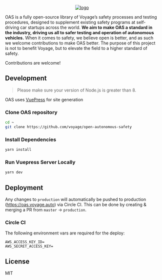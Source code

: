 <p align="center">
  <a href="https://vuepress.vuejs.org/" target="_blank">
    <img src="https://oas.voyage.auto/hero.png" alt="logo">
  </a>
</p>

OAS is a fully open-source library of Voyage’s safety processes and testing procedures, designed to supplement existing safety programs at self-driving car startups across the world. **We aim to make OAS a standard in the industry, driving us all to safer testing and operation of autonomous vehicles.** When it comes to safety, we believe open is better, and as such we welcome contributions to make OAS better. The purpose of this project is not to benefit Voyage, but to elevate the field to a higher standard of safety.

Contributions are welcome!

## Development

> Please make sure your version of Node.js is greater than 8.

OAS uses [VuePress](https://vuepress.vuejs.org/) for site generation

### Clone OAS repository

``` bash
cd ~
git clone https://github.com/voyage/open-autonomous-safety
```

### Install Dependencies

``` bash
yarn install
```
### Run Vuepress Server Locally

``` bash
yarn dev
```

## Deployment

Any changes to `production` will automatically be pushed to production (https://oas.voyage.auto) via Circle CI. This can be done by creating & merging a PR from `master` -> `production`.

### Circle CI

The following environment vars are required for the deploy:

```
AWS_ACCESS_KEY_ID=
AWS_SECRET_ACCESS_KEY=
```

## License

MIT